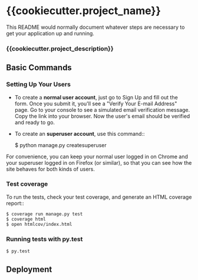 # {{cookiecutter.project_name}} #

This README would normally document whatever steps are necessary to get your application up and running.

### {{cookiecutter.project_description}} ###

## Basic Commands ##

### Setting Up Your Users ###


* To create a **normal user account**, just go to Sign Up and fill out the form. Once you submit it, you'll see a "Verify Your E-mail Address" page. Go to your console to see a simulated email verification message. Copy the link into your browser. Now the user's email should be verified and ready to go.

* To create an **superuser account**, use this command::

    $ python manage.py createsuperuser

For convenience, you can keep your normal user logged in on Chrome and your superuser logged in on Firefox (or similar), so that you can see how the site behaves for both kinds of users.

### Test coverage ###

To run the tests, check your test coverage, and generate an HTML coverage report::

    $ coverage run manage.py test
    $ coverage html
    $ open htmlcov/index.html

### Running tests with py.test ###



    $ py.test

Deployment
----------
